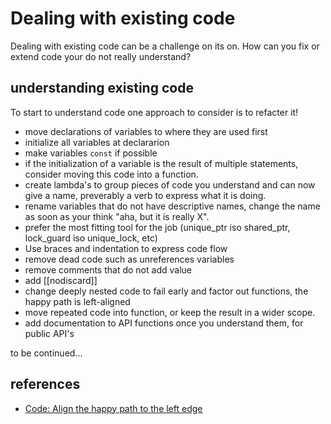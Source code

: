 # Dealing with existing code 

Dealing with existing code can be a challenge on its on. How can you fix or extend code your do not really understand?

## understanding existing code 

To start to understand code one approach to consider is to refacter it!

- move declarations of variables to where they are used first
- initialize all variables at declararion
- make variables `const` if possible
- if the initialization of a variable is the result of multiple statements, consider moving this code into a function.
- create lambda's to group pieces of code you understand and can now give a name, preverably a verb to express what it is doing.
- rename variables that do not have descriptive names, change the name as soon as your think "aha, but it is really X".
- prefer the most fitting tool for the job (unique_ptr iso shared_ptr, lock_guard iso unique_lock, etc)
- Use braces and indentation to express code flow
- remove dead code such as unreferences variables
- remove comments that do not add value
- add [[nodiscard]]
- change deeply nested code to fail early and factor out functions, the happy path is left-aligned
- move repeated code into function, or keep the result in a wider scope.
- add documentation to API functions once you understand them, for public API's

to be continued...

## references
- [Code: Align the happy path to the left edge](https://medium.com/@matryer/line-of-sight-in-code-186dd7cdea88)
